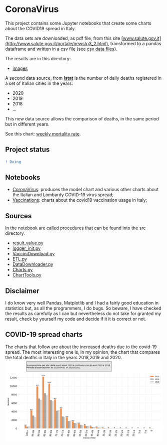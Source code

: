 # CoronaVirus
This project contains some Jupyter notebooks that create some charts about the COVID19 spread in Italy.

The data sets are downloaded, as pdf file, from this site [www.salute.gov.it](http://www.salute.gov.it/portale/news/p3_2.html), transformed to a pandas dataframe and written in a csv file (see [csv data files](./data)).

The results are in this directory:
  - [images](./images/CoronaVirus)

A second data source, from [**Istat**](https://www.istat.it/) is the number of daily deaths registered in a set of Italian cities in the years:

- 2020
- 2019
- 2018
- ...

This new data source allows the comparison of deaths, in the same period but in different years.

See this chart: [weekly mortality rate](./images/CoronaVirus/MortalityRate-DailyDeaths.png).

## Project status
```diff
! Doing
```
## Notebooks
- [CoronaVirus](notebook/Charts.ipynb): produces the model chart and various other charts about the Italian and Lombardy COVID-19 virus spread;
- [Vaccinations](notebook/VaccinazioniData.ipynb): charts about the covid19 vaccination usage in Italy;

## Sources
In the notebook are called procedures that can be found into the src directory.
- [result_value.py](src/CoronaVirus/result_value.py)
- [logger_init.py](src/CoronaVirus/logger_init.py)
- [VacciniDownload.py](src/CoronaVirus/VacciniDownload.py)
- [ETL.py](src/CoronaVirus/ETL.py)
- [DataDownloader.py](src/CoronaVirus/DataDownloader.py)
- [Charts.py](src/CoronaVirus/Charts.py)
- [ChartTools.py](src/CoronaVirus/ChartTools.py)

## Disclaimer
I do know very well Pandas, Matplotlib and I had a fairly good education in statistics but, as all the programmers, I do bugs.
So beware, I have checked the results as carefully as I can but nevertheless do not take for granted my result, check by yourself my 
code and decide if it it is correct or not.

## COVID-19 spread charts
The charts that follow are about the increased deaths due to the covid-19 spread. 
The most interesting one is, in my opinion, the chart that compares the total deaths in Italy in the years 2018,2019 and 2020. 
![Hospitalized](./images/CoronaVirus/MortalityRate-DeathsByAgeClass.png?)




